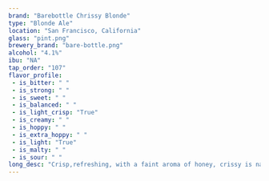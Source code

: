 ```yaml
---
brand: "Barebottle Chrissy Blonde"
type: "Blonde Ale"
location: "San Francisco, California"
glass: "pint.png"
brewery_brand: "bare-bottle.png"
alcohol: "4.1%"
ibu: "NA"
tap_order: "107"
flavor_profile:
 - is_bitter: " "
 - is_strong: " "
 - is_sweet: " "
 - is_balanced: " "
 - is_light_crisp: "True"
 - is_creamy: " "
 - is_hoppy: " "
 - is_extra_hoppy: " "
 - is_light: "True"
 - is_malty: " "
 - is_sour: " "
long_desc: "Crisp,refreshing, with a faint aroma of honey, crissy is named for the famous former airfield at the foot of the Golden Gate Bridge: Beautiful & Refreshing."
---
```


